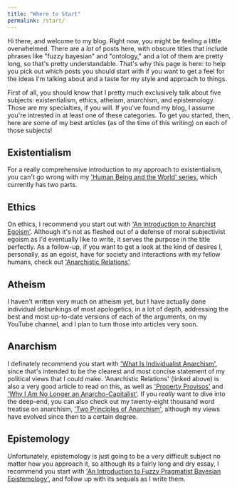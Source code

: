 ```yaml
---
title: "Where to Start"
permalink: /start/
---
```


Hi there, and welcome to my blog. Right now, you might be feeling a little overwhelmed. There are a *lot* of posts here, with obscure titles that include phrases like "fuzzy bayesian" and "ontology," and a lot of them are pretty long, so that's pretty understandable. That's why this page is here: to help you pick out which posts you should start with if you want to get a feel for the ideas I'm talking about and a taste for my style and approach to things.

First of all, you should know that I pretty much exclusively talk about five subjects: existentialism, ethics, atheism, anarchism, and epistemology. Those are my specialties, if you will. If you've found my blog, I assume you're intrested in at least one of these categories. To get you started, then, here are some of my best articles (as of the time of this writing) on each of those subjects!

## Existentialism

For a really comprehensive introduction to my approach to existentialism, you can't go wrong with my ['Human Being and the World' series](https://blog.alexisdumas.org/2021/10/11/life-meaning.html), which currently has two parts.

## Ethics

On ethics, I recommend you start out with ['An Introduction to Anarchist Egoism'](https://blog.alexisdumas.org/2021/12/08/egoism.html). Although it's not as fleshed out of a defense of moral subjectivist egoism as I'd eventually like to write, it serves the purpose in the title perfectly. As a follow-up, if you want to get a look at the kind of desires I, personally, as an egoist, have for society and interactions with my fellow humans, check out ['Anarchistic Relations'](https://blog.alexisdumas.org/2021/12/19/relations.html).

## Atheism

I haven't written very much on atheism yet, but I have actually done individual debunkings of most apologetics, in a lot of depth, addressing the best and most up-to-date versions of each of the arguments, on my YouTube channel, and I plan to turn those into articles very soon.

## Anarchism

I definately recommend you start with ['What Is Individualist Anarchism'](https://blog.alexisdumas.org/2022/01/17/what-is-individualist-anarchism.html), since that's intended to be the clearest and most concise statement of my political views that I could make. 'Anarchistic Relations' (linked above) is also a very good article to read on this, as well as ['Property Provisos'](https://blog.alexisdumas.org/2021/12/24/difference-principle.html) and ['Why I Am No Longer an Anarcho-Capitalist'](https://blog.alexisdumas.org/2021/12/09/not-ancap.html). If you *really* want to dive into the deep-end, you can also check out my twenty-eight thousand word treatise on anarchism, ['Two Principles of Anarchism'](https://blog.alexisdumas.org/2021/10/27/reciprocity.html), although my views have evolved since then to a certain degree.

## Epistemology

Unfortunately, epistemology is just going to be a very difficult subject no matter how you approach it, so although its a fairly long and dry essay, I recommend you start with ['An Introduction to Fuzzy Pragmatist Bayesian Epistemology'](https://blog.alexisdumas.org/2022/01/03/fuzzy-logic.html), and follow up with its sequals as I write them.
